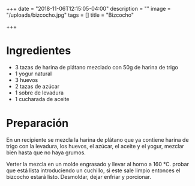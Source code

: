 +++
date = "2018-11-06T12:15:05-04:00"
description = ""
image = "/uploads/bizcocho.jpg"
tags = []
title = "Bizcocho"

+++
# Ingredientes

* 3 tazas de harina de plátano mezclado con 50g de harina de trigo
* 1 yogur natural
* 3 huevos
* 2 tazas de azúcar
* 1 sobre de levadura
* 1 cucharada de aceite

# Preparación

En un recipiente se mezcla la harina de plátano que ya contiene harina de trigo con la levadura, los huevos, el azúcar, el aceite y el yogur, mezclar bien hasta que no haya grumos.

Verter la mezcla en un molde engrasado y llevar al horno a 160 °C. probar que está lista introduciendo un cuchillo, si este sale limpio entonces el bizcocho estará listo. Desmoldar, dejar enfriar y porcionar.